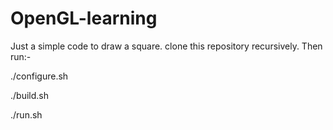# OpenGL-learning

Just a simple code to draw a square.
clone this repository recursively.
Then run:-

./configure.sh

./build.sh

./run.sh

